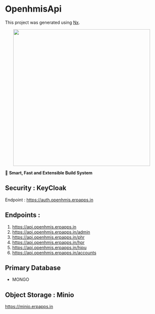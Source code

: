 

# OpenhmisApi

This project was generated using [Nx](https://nx.dev).

<p style="text-align: center;"><img src="https://raw.githubusercontent.com/nrwl/nx/master/images/nx-logo.png" width="450"></p>

🔎 **Smart, Fast and Extensible Build System**

## Security  : KeyCloak 
Endpoint : https://auth.openhmis.erpapps.in

## Endpoints :
1. https://api.openhmis.erpapps.in
2. https://api.openhmis.erpapps.in/admin
3. https://api.openhmis.erpapps.in/phr
4. https://api.openhmis.erpapps.in/hpr
5. https://api.openhmis.erpapps.in/hipu
6. https://api.openhmis.erpapps.in/accounts
 

## Primary Database 
- MONGO

## Object Storage : Minio 
https://minio.erpapps.in
